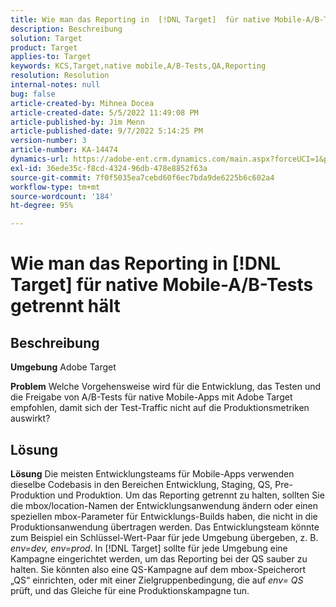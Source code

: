 ```yaml
---
title: Wie man das Reporting in  [!DNL Target]  für native Mobile-A/B-Tests getrennt hält
description: Beschreibung
solution: Target
product: Target
applies-to: Target
keywords: KCS,Target,native mobile,A/B-Tests,QA,Reporting
resolution: Resolution
internal-notes: null
bug: false
article-created-by: Mihnea Docea
article-created-date: 5/5/2022 11:49:08 PM
article-published-by: Jim Menn
article-published-date: 9/7/2022 5:14:25 PM
version-number: 3
article-number: KA-14474
dynamics-url: https://adobe-ent.crm.dynamics.com/main.aspx?forceUCI=1&pagetype=entityrecord&etn=knowledgearticle&id=5a7119f3-cdcc-ec11-a7b5-6045bd00dbbc
exl-id: 36ede35c-f8cd-4324-96db-478e8852f63a
source-git-commit: 7f0f5035ea7cebd60f6ec7bda9de6225b6c602a4
workflow-type: tm+mt
source-wordcount: '184'
ht-degree: 95%

---
```


# Wie man das Reporting in [!DNL Target] für native Mobile-A/B-Tests getrennt hält

## Beschreibung


<b>Umgebung</b>
Adobe Target

<b>Problem</b>
Welche Vorgehensweise wird für die Entwicklung, das Testen und die Freigabe von A/B-Tests für native Mobile-Apps mit Adobe Target empfohlen, damit sich der Test-Traffic nicht auf die Produktionsmetriken auswirkt?


## Lösung


<b>Lösung</b>
Die meisten Entwicklungsteams für Mobile-Apps verwenden dieselbe Codebasis in den Bereichen Entwicklung, Staging, QS, Pre-Produktion und Produktion.
Um das Reporting getrennt zu halten, sollten Sie die mbox/location-Namen der Entwicklungsanwendung ändern oder einen speziellen mbox-Parameter für Entwicklungs-Builds haben, die nicht in die Produktionsanwendung übertragen werden.
Das Entwicklungsteam könnte zum Beispiel ein Schlüssel-Wert-Paar für jede Umgebung übergeben, z. B. *env=dev, env=prod*.
In [!DNL Target] sollte für jede Umgebung eine Kampagne eingerichtet werden, um das Reporting bei der QS sauber zu halten.
Sie könnten also eine QS-Kampagne auf dem mbox-Speicherort „QS“ einrichten, oder mit einer Zielgruppenbedingung, die auf *env= QS* prüft, und das Gleiche für eine Produktionskampagne tun.
